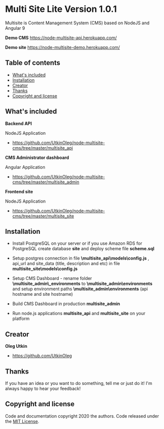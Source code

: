 # Multi Site Lite Version 1.0.1

Multisite is Content Management System (CMS) based on NodeJS and Angular 9

**Demo CMS**
<https://node-multisite-api.herokuapp.com/>

**Demo site**
<https://node-multisite-demo.herokuapp.com/>

## Table of contents

- [What's included](#whats-included)
- [Installation](#installation)
- [Creator](#creator)
- [Thanks](#thanks)
- [Copyright and license](#copyright-and-license)

## What's included

**Backend API** 

NodeJS Application

- <https://github.com/UtkinOleg/node-multisite-cms/tree/master/multisite_api>

**CMS Administrator dashboard** 

Angular Application

- <https://github.com/UtkinOleg/node-multisite-cms/tree/master/multisite_admin>

**Frontend site** 

NodeJS Application

- <https://github.com/UtkinOleg/node-multisite-cms/tree/master/multisite_site>

## Installation

- Install PostgreSQL on your server or if you use Amazon RDS for PostgreSQL create database **site** and deploy scheme file **scheme.sql**

- Setup postgres connection in file **\multisite_api\models\config.js** , api_url and site_data (title, description and etc) in file **multisite_site\models\config.js** 

- Setup CMS Dashboard - rename folder **\multisite_admin\\_environments** to **\multisite_admin\environments** and setup environment paths **\multisite_admin\environments** (api hostname and site hostname)

- Build CMS Dashboard in production **multisite_admin**

- Run node.js applications **multisite_api** and **multisite_site** on your platform

## Creator

**Oleg Utkin**

- <https://github.com/UtkinOleg>

## Thanks

If you have an idea or you want to do something, tell me or just do it! I'm always happy to hear
your feedback!

## Copyright and license

Code and documentation copyright 2020 the authors. Code released under the
[MIT License](https://github.com/UtkinOleg/node-multisite-cms/blob/master/LICENSE).
